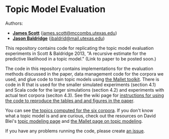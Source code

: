 # Topic Model Evaluation

Authors: 
* **[James Scott](http://www2.mccombs.utexas.edu/faculty/james.scott/home/Home.html)** (james.scott@mccombs.utexas.edu)
* **[Jason Baldridge](http://www.jasonbaldridge.com)** (jbaldrid@mail.utexas.edu)

This repository contains code for replicating the topic model evaluation experiments in Scott &amp; Baldridge 2013, "A recursive estimate for the predictive likelihood in a topic model." (Link to paper to be posted soon.)

The code in this repository contains implementations for the evaluation methods discussed in the paper, data management code for the corpora we used, and glue code to train topic models using [the Mallet toolkit](http://mallet.cs.umass.edu/). There is code in R that is used for the smaller simulated experiments (section 4.1) and Scala code for the larger simulations (section 4.2) and experiments with actual text corpora (seciton 4.3). See the wiki page for [instructions for using the code to reproduce the tables and and figures in the paper](https://github.com/utcompling/topicmodel-eval/wiki).

You can see [the topics computed for the six corpora](https://github.com/utcompling/topicmodel-eval/wiki/Example-Topics). If you don't know what a topic model is and are curious, check out the resources on David Blei's [topic modeling page](http://www.cs.princeton.edu/~blei/topicmodeling.html) and [the Mallet page on topic modeling](http://mallet.cs.umass.edu/topics.php).

If you have any problems running the code, please create [an issue](https://github.com/utcompling/topicmodel-eval/issues). 
